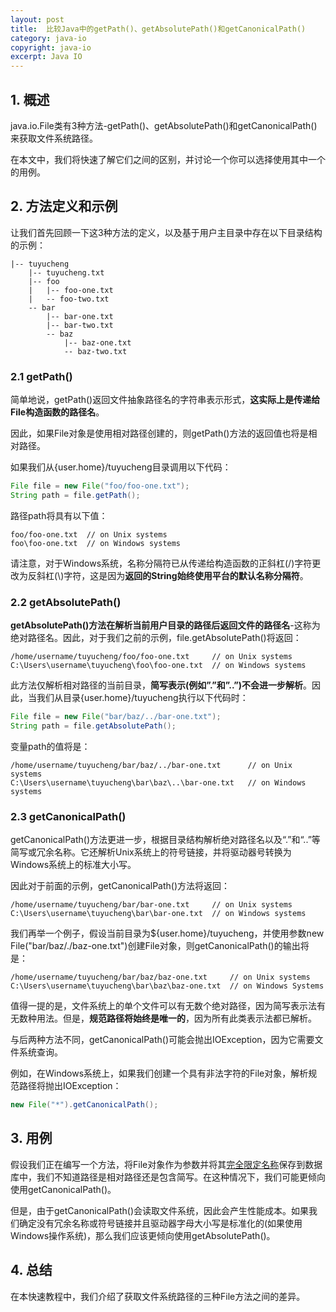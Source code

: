```yaml
---
layout: post
title:  比较Java中的getPath()、getAbsolutePath()和getCanonicalPath()
category: java-io
copyright: java-io
excerpt: Java IO
---
```


## 1. 概述

java.io.File类有3种方法-getPath()、getAbsolutePath()和getCanonicalPath()来获取文件系统路径。

在本文中，我们将快速了解它们之间的区别，并讨论一个你可以选择使用其中一个的用例。

## 2. 方法定义和示例

让我们首先回顾一下这3种方法的定义，以及基于用户主目录中存在以下目录结构的示例：

```shell
|-- tuyucheng
    |-- tuyucheng.txt
    |-- foo
    |   |-- foo-one.txt
    |   -- foo-two.txt
    -- bar
        |-- bar-one.txt
        |-- bar-two.txt
        -- baz
            |-- baz-one.txt
            -- baz-two.txt
```

### 2.1 getPath()

简单地说，getPath()返回文件抽象路径名的字符串表示形式，**这实际上是传递给File构造函数的路径名**。

因此，如果File对象是使用相对路径创建的，则getPath()方法的返回值也将是相对路径。

如果我们从{user.home}/tuyucheng目录调用以下代码：

```java
File file = new File("foo/foo-one.txt");
String path = file.getPath();
```

路径path将具有以下值：

```text
foo/foo-one.txt  // on Unix systems
foo\foo-one.txt  // on Windows systems
```

请注意，对于Windows系统，名称分隔符已从传递给构造函数的正斜杠(/)字符更改为反斜杠(\\)字符，这是因为**返回的String始终使用平台的默认名称分隔符**。

### 2.2 getAbsolutePath()

**getAbsolutePath()方法在解析当前用户目录的路径后返回文件的路径名**-这称为绝对路径名。因此，对于我们之前的示例，file.getAbsolutePath()将返回：

```text
/home/username/tuyucheng/foo/foo-one.txt     // on Unix systems
C:\Users\username\tuyucheng\foo\foo-one.txt  // on Windows systems
```

此方法仅解析相对路径的当前目录，**简写表示(例如”.”和”..”)不会进一步解析**。因此，当我们从目录{user.home}/tuyucheng执行以下代码时：

```java
File file = new File("bar/baz/../bar-one.txt");
String path = file.getAbsolutePath();
```

变量path的值将是：

```text
/home/username/tuyucheng/bar/baz/../bar-one.txt      // on Unix systems
C:\Users\username\tuyucheng\bar\baz\..\bar-one.txt   // on Windows systems
```

### 2.3 getCanonicalPath()

getCanonicalPath()方法更进一步，根据目录结构解析绝对路径名以及“.”和“..”等简写或冗余名称。它还解析Unix系统上的符号链接，并将驱动器号转换为Windows系统上的标准大小写。

因此对于前面的示例，getCanonicalPath()方法将返回：

```text
/home/username/tuyucheng/bar/bar-one.txt     // on Unix systems
C:\Users\username\tuyucheng\bar\bar-one.txt  // on Windows systems
```

我们再举一个例子，假设当前目录为${user.home}/tuyucheng，并使用参数new File("bar/baz/./baz-one.txt")创建File对象，则getCanonicalPath()的输出将是：

```text
/home/username/tuyucheng/bar/baz/baz-one.txt     // on Unix systems
C:\Users\username\tuyucheng\bar\baz\baz-one.txt  // on Windows Systems
```

值得一提的是，文件系统上的单个文件可以有无数个绝对路径，因为简写表示法有无数种用法。但是，**规范路径将始终是唯一的**，因为所有此类表示法都已解析。

与后两种方法不同，getCanonicalPath()可能会抛出IOException，因为它需要文件系统查询。

例如，在Windows系统上，如果我们创建一个具有非法字符的File对象，解析规范路径将抛出IOException：

```java
new File("*").getCanonicalPath();
```

## 3. 用例

假设我们正在编写一个方法，将File对象作为参数并将其[完全限定名称](https://en.wikipedia.org/wiki/Fully_qualified_name#Filenames_and_paths)保存到数据库中，我们不知道路径是相对路径还是包含简写。在这种情况下，我们可能更倾向使用getCanonicalPath()。

但是，由于getCanonicalPath()会读取文件系统，因此会产生性能成本。如果我们确定没有冗余名称或符号链接并且驱动器字母大小写是标准化的(如果使用Windows操作系统)，那么我们应该更倾向使用getAbsolutePath()。

## 4. 总结

在本快速教程中，我们介绍了获取文件系统路径的三种File方法之间的差异。